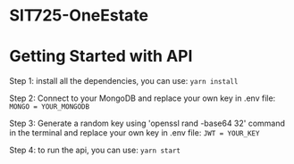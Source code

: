 # SIT725-OneEstate
# Getting Started with API

Step 1: install all the dependencies, you can use:
`yarn install`

Step 2: Connect to your MongoDB and replace your own key in .env file:
`MONGO = YOUR_MONGODB`

Step 3: Generate a random key using 'openssl rand -base64 32' command in the terminal and replace your own key in .env file:
`JWT = YOUR_KEY`

Step 4: to run the api, you can use:
`yarn start`

